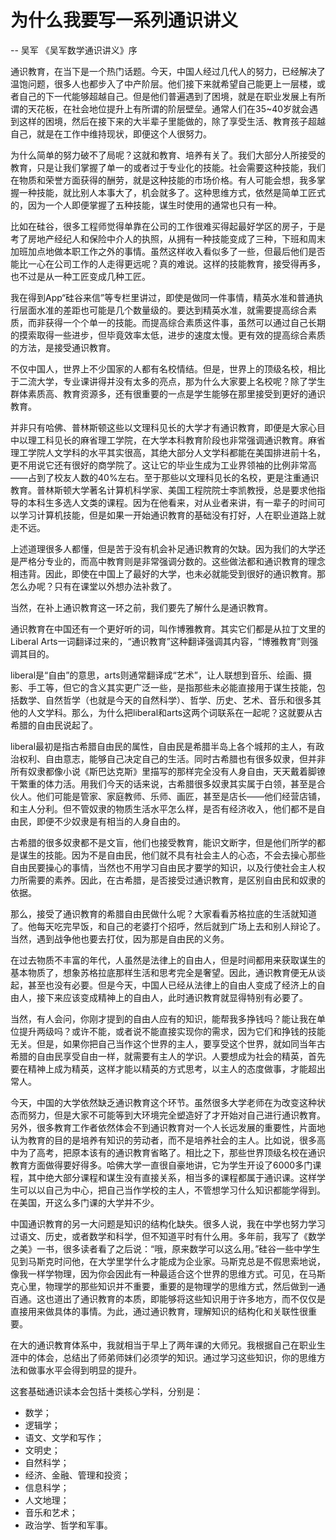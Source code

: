 # 为什么我要写一系列通识讲义
-- 吴军 《吴军数学通识讲义》序

通识教育，在当下是一个热门话题。今天，中国人经过几代人的努力，已经解决了温饱问题，很多人也都步入了中产阶层。他们接下来就希望自己能更上一层楼，或者自己的下一代能够超越自己。但是他们普遍遇到了困境，就是在职业发展上有所谓的天花板，在社会地位提升上有所谓的阶层壁垒。通常人们在35~40岁就会遇到这样的困境，然后在接下来的大半辈子里能做的，除了享受生活、教育孩子超越自己，就是在工作中维持现状，即便这个人很努力。

为什么简单的努力破不了局呢？这就和教育、培养有关了。我们大部分人所接受的教育，只是让我们掌握了单一的或者过于专业化的技能。社会需要这种技能，我们在物质和荣誉方面获得的酬劳，就是这种技能的市场价格。有人可能会想，我多掌握一种技能，就比别人本事大了，机会就多了。这种思维方式，依然是简单工匠式的，因为一个人即便掌握了五种技能，谋生时使用的通常也只有一种。

比如在硅谷，很多工程师觉得单靠在公司的工作很难买得起最好学区的房子，于是考了房地产经纪人和保险中介人的执照，从拥有一种技能变成了三种，下班和周末加班加点地做本职工作之外的事情。虽然这样收入看似多了一些，但最后他们是否能比一心在公司工作的人走得更远呢？真的难说。这样的技能教育，接受得再多，也不过是从一种工匠变成几种工匠。

我在得到App“硅谷来信”等专栏里讲过，即使是做同一件事情，精英水准和普通执行层面水准的差距也可能是几个数量级的。要达到精英水准，就需要提高综合素质，而非获得一个个单一的技能。而提高综合素质这件事，虽然可以通过自己长期的摸索取得一些进步，但毕竟效率太低，进步的速度太慢。更有效的提高综合素质的方法，是接受通识教育。

不仅中国人，世界上不少国家的人都有名校情结。但是，世界上的顶级名校，相比于二流大学，专业课讲得并没有太多的亮点，那为什么大家要上名校呢？除了学生群体素质高、教育资源多，还有很重要的一点是学生能够在那里接受到更好的通识教育。

并非只有哈佛、普林斯顿这些以文理科见长的大学才有通识教育，即便是大家心目中以理工科见长的麻省理工学院，在大学本科教育阶段也非常强调通识教育。麻省理工学院人文学科的水平其实很高，其绝大部分人文学科都能在美国排进前十名，更不用说它还有很好的商学院了。这让它的毕业生成为工业界领袖的比例非常高——占到了校友人数的40%左右。至于那些以文理科见长的名校，更是注重通识教育。普林斯顿大学著名计算机科学家、美国工程院院士李凯教授，总是要求他指导的本科生多选人文类的课程。因为在他看来，对从业者来讲，有一辈子的时间可以学习计算机技能，但是如果一开始通识教育的基础没有打好，人在职业道路上就走不远。

上述道理很多人都懂，但是苦于没有机会补足通识教育的欠缺。因为我们的大学还是严格分专业的，而高中教育则是非常强调分数的。这些做法都和通识教育的理念相违背。因此，即使在中国上了最好的大学，也未必就能受到很好的通识教育。那怎么办呢？只有在课堂以外想办法补救了。

当然，在补上通识教育这一环之前，我们要先了解什么是通识教育。

通识教育在中国还有一个更好听的词，叫作博雅教育。其实它们都是从拉丁文里的Liberal Arts一词翻译过来的，“通识教育”这种翻译强调其内容，“博雅教育”则强调其目的。

liberal是“自由”的意思，arts则通常翻译成“艺术”，让人联想到音乐、绘画、摄影、手工等，但它的含义其实更广泛一些，是指那些未必能直接用于谋生技能，包括数学、自然哲学（也就是今天的自然科学）、哲学、历史、艺术、音乐和很多其他的人文学科。那么，为什么把liberal和arts这两个词联系在一起呢？这就要从古希腊的自由民说起了。

liberal最初是指古希腊自由民的属性，自由民是希腊半岛上各个城邦的主人，有政治权利、自由意志，能够自己决定自己的生活。同时古希腊也有很多奴隶，但并非所有奴隶都像小说《斯巴达克斯》里描写的那样完全没有人身自由，天天戴着脚镣干繁重的体力活。用我们今天的话来说，古希腊很多奴隶其实属于白领，甚至是合伙人。他们可能是管家、家庭教师、乐师、画匠，甚至是店长——他们经营店铺，和主人分利。但不管奴隶的物质生活水平怎么样，是否有经济收入，他们都不是自由民，即便不少奴隶是有相当的人身自由的。

古希腊的很多奴隶都不是文盲，他们也接受教育，能识文断字，但是他们所学的都是谋生的技能。因为不是自由民，他们就不具有社会主人的心态，不会去操心那些自由民要操心的事情，当然也不用学习自由民才要学的知识，以及行使社会主人权力所需要的素养。因此，在古希腊，是否接受过通识教育，是区别自由民和奴隶的依据。

那么，接受了通识教育的希腊自由民做什么呢？大家看看苏格拉底的生活就知道了。他每天吃完早饭，和自己的老婆打个招呼，然后就到广场上去和别人辩论了。当然，遇到战争他也要去打仗，因为那是自由民的义务。

在过去物质不丰富的年代，人虽然是法律上的自由人，但是时间都用来获取谋生的基本物质了，想象苏格拉底那样生活和思考完全是奢望。因此，通识教育便无从谈起，甚至也没有必要。但是今天，中国人已经从法律上的自由人变成了经济上的自由人，接下来应该变成精神上的自由人，此时通识教育就显得特别有必要了。

当然，有人会问，你刚才提到的自由人应有的知识，能帮我多挣钱吗？能让我在单位提升两级吗？或许不能，或者说不能直接实现你的需求，因为它们和挣钱的技能无关。但是，如果你把自己当作这个世界的主人，要享受这个世界，就如同当年古希腊的自由民享受自由一样，就需要有主人的学识。人要想成为社会的精英，首先要在精神上成为精英，这样才能以精英的方式思考，以主人的态度做事，才能超出常人。

今天，中国的大学依然缺乏通识教育这个环节。虽然很多大学老师在为改变这种状态而努力，但是大家不可能等到大环境完全塑造好了才开始对自己进行通识教育。另外，很多教育工作者依然体会不到通识教育对一个人长远发展的重要性，片面地认为教育的目的是培养有知识的劳动者，而不是培养社会的主人。比如说，很多高中为了高考，把原本该有的通识教育省略了。相比之下，那些世界顶级名校在通识教育方面做得要好得多。哈佛大学一直很自豪地讲，它为学生开设了6000多门课程，其中绝大部分课程和谋生没有直接关系，相当多的课程都属于通识课。这样学生可以以自己为中心，把自己当作学校的主人，不管想学习什么知识都能学得到。在美国，开这么多门课的大学并不少。

中国通识教育的另一大问题是知识的结构化缺失。很多人说，我在中学也努力学习过语文、历史，或者数学和科学，但不知道平时有什么用。多年前，我写了《数学之美》一书，很多读者看了之后说：“哦，原来数学可以这么用。”硅谷一些中学生见到马斯克时问他，在大学里学什么才能成为企业家。马斯克总是不假思索地说，像我一样学物理，因为你会因此有一种最适合这个世界的思维方式。可见，在马斯克心里，物理学的那些知识并不重要，重要的是物理学的思维方式，然后做到一通百通。这也道出了通识教育的本质，即能够将这些知识用于许多地方，而不仅仅是直接用来做具体的事情。为此，通过通识教育，理解知识的结构化和关联性很重要。

在大的通识教育体系中，我就相当于早上了两年课的大师兄。我根据自己在职业生涯中的体会，总结出了师弟师妹们必须学的知识。通过学习这些知识，你的思维方法和做事水平会得到明显的提升。

这套基础通识读本会包括十类核心学科，分别是：
- 数学；
- 逻辑学；
- 语文、文学和写作；
- 文明史；
- 自然科学；
- 经济、金融、管理和投资；
- 信息科学；
- 人文地理；
- 音乐和艺术；
- 政治学、哲学和军事。

